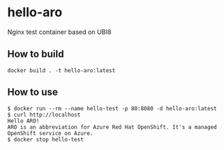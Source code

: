 # hello-aro          
Nginx test container based on UBI8

## How to build
```
docker build . -t hello-aro:latest 
```

## How to use
```
$ docker run --rm --name hello-test -p 80:8080 -d hello-aro:latest
$ curl http://localhost 
Hello ARO!
ARO is an abbreviation for Azure Red Hat OpenShift. It's a managed OpenShift service on Azure.
$ docker stop hello-test

```

